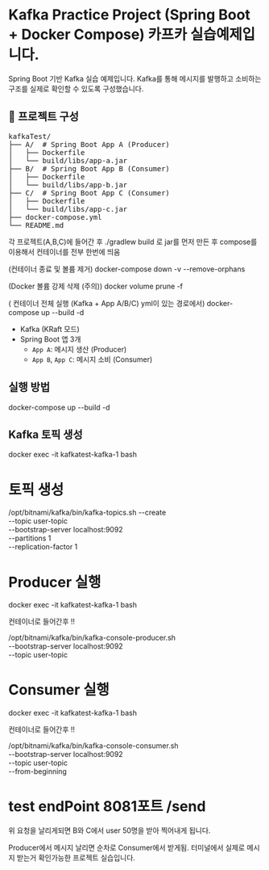 # Kafka Practice Project (Spring Boot + Docker Compose) 카프카 실습예제입니다.

Spring Boot 기반 Kafka 실습 예제입니다. Kafka를 통해 메시지를 발행하고 소비하는 구조를 실제로 확인할 수 있도록 구성했습니다.

## 📁 프로젝트 구성

<pre>
kafkaTest/
├── A/  # Spring Boot App A (Producer)
│   ├── Dockerfile
│   └── build/libs/app-a.jar
├── B/  # Spring Boot App B (Consumer)
│   ├── Dockerfile
│   └── build/libs/app-b.jar
├── C/  # Spring Boot App C (Consumer)
│   ├── Dockerfile
│   └── build/libs/app-c.jar
├── docker-compose.yml
└── README.md
</pre>

각 프로젝트(A,B,C)에 들어간 후
./gradlew build 로 jar를 먼저 만든 후
compose를 이용해서 컨테이너를 전부 한번에 띄움

(컨테이너 종료 및 볼륨 제거)
docker-compose down -v --remove-orphans

(Docker 볼륨 강제 삭제 (주의))
docker volume prune -f

( 컨테이너 전체 실행 (Kafka + App A/B/C) yml이 있는 경로에서)
docker-compose up --build -d

- Kafka (KRaft 모드)
- Spring Boot 앱 3개
  - `App A`: 메시지 생산 (Producer)
  - `App B`, `App C`: 메시지 소비 (Consumer)

## 실행 방법

docker-compose up --build -d

## Kafka 토픽 생성

docker exec -it kafkatest-kafka-1 bash

# 토픽 생성

/opt/bitnami/kafka/bin/kafka-topics.sh --create \
 --topic user-topic \
 --bootstrap-server localhost:9092 \
 --partitions 1 \
 --replication-factor 1

# Producer 실행

docker exec -it kafkatest-kafka-1 bash

컨테이너로 들어간후 !!

/opt/bitnami/kafka/bin/kafka-console-producer.sh \
 --bootstrap-server localhost:9092 \
 --topic user-topic

# Consumer 실행

docker exec -it kafkatest-kafka-1 bash

컨테이너로 들어간후 !!

/opt/bitnami/kafka/bin/kafka-console-consumer.sh \
 --bootstrap-server localhost:9092 \
 --topic user-topic \
 --from-beginning

# test endPoint 8081포트 /send

위 요청을 날리게되면 B와 C에서 user 50명을 받아 찍어내게 됩니다.

Producer에서 메시지 날리면 순차로 Consumer에서 받게됨. 터미널에서 실제로 메시지 받는거 확인가능한 프로젝트 실습입니다.
